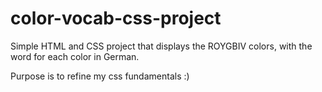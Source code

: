 # color-vocab-css-project

Simple HTML and CSS project that displays the ROYGBIV colors, with the word for each color in German.

Purpose is to refine my css fundamentals :)
